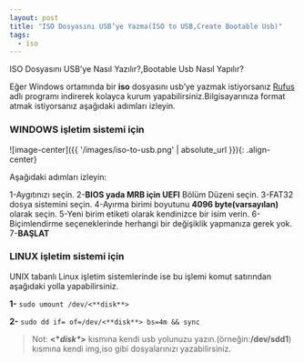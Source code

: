 ```yaml
---
layout: post
title: "ISO Dosyasını USB’ye Yazma(ISO to USB,Create Bootable Usb)"
tags:
  - iso
---
```


ISO Dosyasını USB’ye Nasıl Yazılır?,Bootable Usb Nasıl Yapılır?

Eğer Windows ortamında bir **iso** dosyasını usb’ye yazmak istiyorsanız [Rufus](https://rufus.akeo.ie/) adlı programı indirerek kolayca kurum yapabilirsiniz.Bilgisayarınıza format atmak istiyorsanız aşağıdaki adımları izleyin.

### WINDOWS işletim sistemi için

![image-center]({{ '/images/iso-to-usb.png' | absolute_url }}){: .align-center}

Aşağıdaki adımları izleyin:

1-Aygıtınızı seçin.
2-**BIOS yada MRB için UEFI** Bölüm Düzeni seçin.
3-FAT32 dosya sistemini seçin.
4-Ayırma birimi boyutunu **4096 byte(varsayılan)** olarak seçin.
5-Yeni birim etiketi olarak kendinizce bir isim verin.
6-Biçimlendirme seçeneklerinde herhangi bir değişiklik yapmanıza gerek yok.
7-**BAŞLAT**

### LINUX işletim sistemi için

UNIX tabanlı Linux işletim sistemlerinde ise bu işlemi komut satırından aşağıdaki yolla yapabilirsiniz.

**1-** `sudo umount /dev/<**disk**>`

**2-** `sudo dd if= of=/dev/<**disk**> bs=4m && sync`

> Not: **<\**disk\**>** kısmına kendi usb yolunuzu yazın.(örneğin:**/dev/sdd1**)
> kısmına kendi img,iso gibi dosyalarınızı yazabilirsiniz.